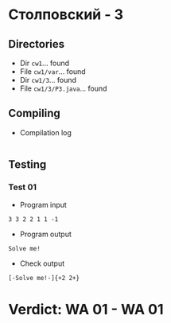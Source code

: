# Столповский - 3
## Directories
- Dir `cw1`... found
- File `cw1/var`... found
- Dir `cw1/3`... found
- File `cw1/3/P3.java`... found
## Compiling
- Compilation log
```

```
## Testing
### Test 01
- Program input
```
3 3 2 2 1 1 -1

```
- Program output
```
Solve me!

```
- Check output
```
[-Solve me!-]{+2 2+}

```
# Verdict: **WA 01** - WA 01
